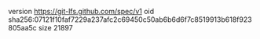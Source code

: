 version https://git-lfs.github.com/spec/v1
oid sha256:07121f10faf7229a237afc2c69450c50ab6b6d6f7c8519913b618f923805aa5c
size 21897
